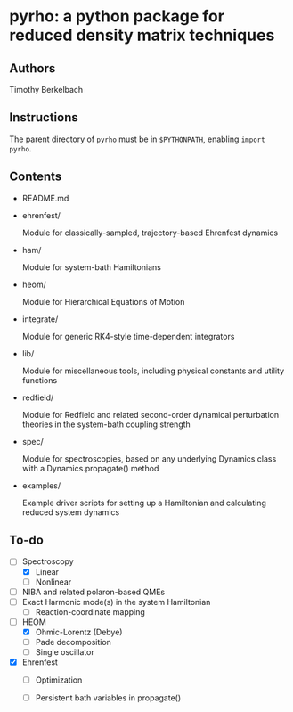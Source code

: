 pyrho: a python package for reduced density matrix techniques
==============================================================

Authors
-------
Timothy Berkelbach

Instructions
------------
The parent directory of `pyrho` must be in `$PYTHONPATH`, enabling
    `import pyrho`.

Contents
--------
* README.md

* ehrenfest/

    Module for classically-sampled, trajectory-based Ehrenfest dynamics

* ham/

    Module for system-bath Hamiltonians

* heom/

    Module for Hierarchical Equations of Motion

* integrate/
    
    Module for generic RK4-style time-dependent integrators

* lib/
    
    Module for miscellaneous tools, including physical constants
        and utility functions

* redfield/
    
    Module for Redfield and related second-order dynamical perturbation
        theories in the system-bath coupling strength

* spec/

    Module for spectroscopies, based on any underlying Dynamics class
        with a Dynamics.propagate() method

* examples/
    
    Example driver scripts for setting up a Hamiltonian and calculating
        reduced system dynamics

To-do
-----
- [ ] Spectroscopy
  - [x] Linear 
  - [ ] Nonlinear
- [ ] NIBA and related polaron-based QMEs
- [ ] Exact Harmonic mode(s) in the system Hamiltonian
  - [ ] Reaction-coordinate mapping
- [ ] HEOM
  - [x] Ohmic-Lorentz (Debye)
  - [ ] Pade decomposition
  - [ ] Single oscillator
- [x] Ehrenfest
  - [ ] Optimization
  - [ ] Persistent bath variables in propagate()

